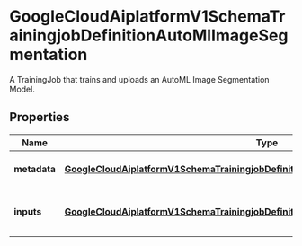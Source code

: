 

# GoogleCloudAiplatformV1SchemaTrainingjobDefinitionAutoMlImageSegmentation

A TrainingJob that trains and uploads an AutoML Image Segmentation Model.

## Properties

| Name | Type | Description | Notes |
|------------ | ------------- | ------------- | -------------|
|**metadata** | [**GoogleCloudAiplatformV1SchemaTrainingjobDefinitionAutoMlImageSegmentationMetadata**](GoogleCloudAiplatformV1SchemaTrainingjobDefinitionAutoMlImageSegmentationMetadata.md) | The metadata information. |  [optional] |
|**inputs** | [**GoogleCloudAiplatformV1SchemaTrainingjobDefinitionAutoMlImageSegmentationInputs**](GoogleCloudAiplatformV1SchemaTrainingjobDefinitionAutoMlImageSegmentationInputs.md) | The input parameters of this TrainingJob. |  [optional] |



